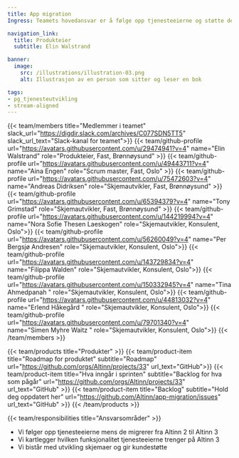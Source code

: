 ```yaml
---
title: App migration
Ingress: Teamets hovedansvar er å følge opp tjenesteeierne og støtte dem under migreringen av skjemaer til Altinn 3. 

navigation_link:
  title: Produkteier
  subtitle: Elin Walstrand

banner:
  image:
    src: /illustrations/illustration-03.png
    alt: Illustrasjon av en person som sitter og leser en bok

tags:
- pg_tjenesteutvikling
- stream-aligned
---
```


{{< team/members title="Medlemmer i teamet" slack_url="https://digdir.slack.com/archives/C077SDN5TT5" slack_url_text="Slack-kanal for teamet">}}
{{< team/github-profile url="https://avatars.githubusercontent.com/u/29474941?v=4" name="Elin Walstrand" role="Produkteier, Fast, Brønnøysund" >}}
{{< team/github-profile url="https://avatars.githubusercontent.com/u/49443711?v=4" name="Aina Engen" role="Scrum master, Fast, Oslo" >}}
{{< team/github-profile url="https://avatars.githubusercontent.com/u/75472603?v=4" name="Andreas Didriksen" role="Skjemautvikler, Fast, Brønnøysund" >}}
{{< team/github-profile url="https://avatars.githubusercontent.com/u/65394379?v=4" name="Tony Grimstad" role="Skjemautvikler, Fast, Brønnøysund" >}}
{{< team/github-profile url="https://avatars.githubusercontent.com/u/144219994?v=4" name="Nora Sofie Thesen Laeskogen" role="Skjemautvikler, Konsulent, Oslo">}}
{{< team/github-profile url="https://avatars.githubusercontent.com/u/56260049?v=4" name="Per Bergsjø Andresen" role="Skjemautvikler, Konsulent, Oslo">}}
{{< team/github-profile url="https://avatars.githubusercontent.com/u/143729834?v=4" name="Filippa Walden" role="Skjemautvikler, Konsulent, Oslo">}}
{{< team/github-profile url="https://avatars.githubusercontent.com/u/150332945?v=4" name="Tina Ahmedpanah " role="Skjemautvikler, Konsulent, Oslo">}}
{{< team/github-profile url="https://avatars.githubusercontent.com/u/44813032?v=4" name="Erlend Håkegård " role="Skjemautvikler, Konsulent, Oslo">}}
{{< team/github-profile url="https://avatars.githubusercontent.com/u/79701340?v=4" name="Simen Myhre Waitz " role="Skjemautvikler, Konsulent, Oslo">}}
{{< /team/members >}}

{{< team/products title="Produkter" >}}
{{< team/product-item title="Roadmap for produktet" subtitle="Roadmap" url="https://github.com/orgs/Altinn/projects/33" url_text="GitHub">}}
{{< team/product-item title="Hva inngår i sprinten" subtitle="Backlog for hva som pågår" url="https://github.com/orgs/Altinn/projects/33" url_text="GitHub" >}}
{{< team/product-item title="Backlog" subtitle="Hold deg oppdatert her" url="https://github.com/Altinn/app-migration/issues" url_text="GitHub" >}}
{{< /team/products >}}

{{< team/responsibilities title="Ansvarsområder" >}}

- Vi følger opp tjenesteeierne mens de migrerer fra Altinn 2 til Altinn 3
- Vi kartlegger hvilken funksjonalitet tjenesteeierne trenger på Altinn 3
- Vi bistår med utvikling skjemaer og gir kundestøtte

